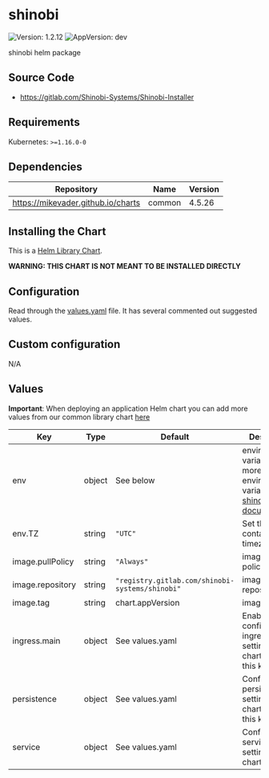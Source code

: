 # shinobi

![Version: 1.2.12](https://img.shields.io/badge/Version-1.2.12-informational?style=flat-square) ![AppVersion: dev](https://img.shields.io/badge/AppVersion-dev-informational?style=flat-square)

shinobi helm package

## Source Code

* <https://gitlab.com/Shinobi-Systems/Shinobi-Installer>

## Requirements

Kubernetes: `>=1.16.0-0`

## Dependencies

| Repository | Name | Version |
|------------|------|---------|
| https://mikevader.github.io/charts | common | 4.5.26 |

## Installing the Chart

This is a [Helm Library Chart](https://helm.sh/docs/topics/library_charts/#helm).

**WARNING: THIS CHART IS NOT MEANT TO BE INSTALLED DIRECTLY**

## Configuration

Read through the [values.yaml](./values.yaml) file. It has several commented out suggested values.

## Custom configuration

N/A

## Values

**Important**: When deploying an application Helm chart you can add more values from our common library chart [here](https://github.com/mikevader/charts/tree/main/charts/library/common)

| Key | Type | Default | Description |
|-----|------|---------|-------------|
| env | object | See below | environment variables. See more environment variables in the [shinobi documentation](https://shinobi.video/docs/). |
| env.TZ | string | `"UTC"` | Set the container timezone |
| image.pullPolicy | string | `"Always"` | image pull policy |
| image.repository | string | `"registry.gitlab.com/shinobi-systems/shinobi"` | image repository |
| image.tag | string | chart.appVersion | image tag |
| ingress.main | object | See values.yaml | Enable and configure ingress settings for the chart under this key. |
| persistence | object | See values.yaml | Configure persistence settings for the chart under this key. |
| service | object | See values.yaml | Configures service settings for the chart. |

